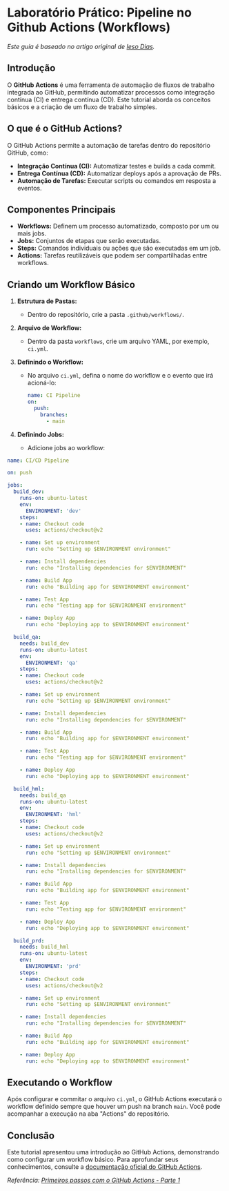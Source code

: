 # Laboratório Prático: Pipeline no Github Actions (Workflows)

*Este guia é baseado no artigo original de [Ieso Dias](https://www.iesodias.com/post/primeiros-passos-com-o-github-actions-parte-1).*

## Introdução

O **GitHub Actions** é uma ferramenta de automação de fluxos de trabalho integrada ao GitHub, permitindo automatizar processos como integração contínua (CI) e entrega contínua (CD). Este tutorial aborda os conceitos básicos e a criação de um fluxo de trabalho simples.

## O que é o GitHub Actions?

O GitHub Actions permite a automação de tarefas dentro do repositório GitHub, como:

- **Integração Contínua (CI):** Automatizar testes e builds a cada commit.
- **Entrega Contínua (CD):** Automatizar deploys após a aprovação de PRs.
- **Automação de Tarefas:** Executar scripts ou comandos em resposta a eventos.

## Componentes Principais

- **Workflows:** Definem um processo automatizado, composto por um ou mais jobs.
- **Jobs:** Conjuntos de etapas que serão executadas.
- **Steps:** Comandos individuais ou ações que são executadas em um job.
- **Actions:** Tarefas reutilizáveis que podem ser compartilhadas entre workflows.

## Criando um Workflow Básico

1. **Estrutura de Pastas:**
   - Dentro do repositório, crie a pasta `.github/workflows/`.

2. **Arquivo de Workflow:**
   - Dentro da pasta `workflows`, crie um arquivo YAML, por exemplo, `ci.yml`.

3. **Definindo o Workflow:**
   - No arquivo `ci.yml`, defina o nome do workflow e o evento que irá acioná-lo:

     ```yaml
     name: CI Pipeline
     on:
       push:
         branches:
           - main
     ```

4. **Definindo Jobs:**
   - Adicione jobs ao workflow:

```yaml
name: CI/CD Pipeline

on: push

jobs:
  build_dev:
    runs-on: ubuntu-latest
    env:
      ENVIRONMENT: 'dev'
    steps:
    - name: Checkout code
      uses: actions/checkout@v2

    - name: Set up environment
      run: echo "Setting up $ENVIRONMENT environment"

    - name: Install dependencies
      run: echo "Installing dependencies for $ENVIRONMENT"

    - name: Build App
      run: echo "Building app for $ENVIRONMENT environment"

    - name: Test App
      run: echo "Testing app for $ENVIRONMENT environment"

    - name: Deploy App
      run: echo "Deploying app to $ENVIRONMENT environment"

  build_qa:
    needs: build_dev
    runs-on: ubuntu-latest
    env:
      ENVIRONMENT: 'qa'
    steps:
    - name: Checkout code
      uses: actions/checkout@v2

    - name: Set up environment
      run: echo "Setting up $ENVIRONMENT environment"

    - name: Install dependencies
      run: echo "Installing dependencies for $ENVIRONMENT"

    - name: Build App
      run: echo "Building app for $ENVIRONMENT environment"

    - name: Test App
      run: echo "Testing app for $ENVIRONMENT environment"

    - name: Deploy App
      run: echo "Deploying app to $ENVIRONMENT environment"

  build_hml:
    needs: build_qa
    runs-on: ubuntu-latest
    env:
      ENVIRONMENT: 'hml'
    steps:
    - name: Checkout code
      uses: actions/checkout@v2

    - name: Set up environment
      run: echo "Setting up $ENVIRONMENT environment"

    - name: Install dependencies
      run: echo "Installing dependencies for $ENVIRONMENT"

    - name: Build App
      run: echo "Building app for $ENVIRONMENT environment"

    - name: Test App
      run: echo "Testing app for $ENVIRONMENT environment"

    - name: Deploy App
      run: echo "Deploying app to $ENVIRONMENT environment"

  build_prd:
    needs: build_hml
    runs-on: ubuntu-latest
    env:
      ENVIRONMENT: 'prd'
    steps:
    - name: Checkout code
      uses: actions/checkout@v2

    - name: Set up environment
      run: echo "Setting up $ENVIRONMENT environment"

    - name: Install dependencies
      run: echo "Installing dependencies for $ENVIRONMENT"

    - name: Build App
      run: echo "Building app for $ENVIRONMENT environment"

    - name: Deploy App
      run: echo "Deploying app to $ENVIRONMENT environment"

```

## Executando o Workflow

Após configurar e commitar o arquivo `ci.yml`, o GitHub Actions executará o workflow definido sempre que houver um push na branch `main`. Você pode acompanhar a execução na aba "Actions" do repositório.

## Conclusão

Este tutorial apresentou uma introdução ao GitHub Actions, demonstrando como configurar um workflow básico. Para aprofundar seus conhecimentos, consulte a [documentação oficial do GitHub Actions](https://docs.github.com/pt/actions).

*Referência: [Primeiros passos com o GitHub Actions - Parte 1](https://www.iesodias.com/post/primeiros-passos-com-o-github-actions-parte-1)*
